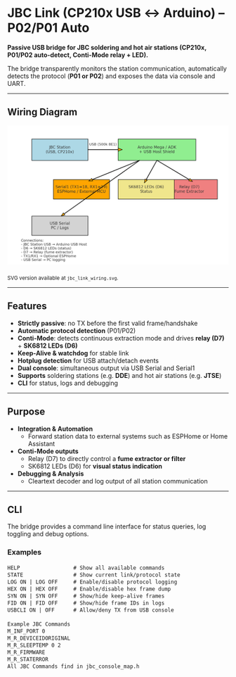 # JBC Link (CP210x USB ↔ Arduino) – P02/P01 Auto

**Passive USB bridge for JBC soldering and hot air stations (CP210x, P01/P02 auto-detect, Conti-Mode relay + LED).**

The bridge transparently monitors the station communication, automatically detects the protocol (**P01 or P02**) and exposes the data via console and UART.  

---


## Wiring Diagram

<p align="center">
  <img src="jbc_link_wiring.png" alt="JBC Link wiring diagram" width="900">
</p>

<sub>SVG version available at <code>jbc_link_wiring.svg</code>.</sub>

---

## Features

- **Strictly passive**: no TX before the first valid frame/handshake  
- **Automatic protocol detection** (P01/P02)  
- **Conti-Mode**: detects continuous extraction mode and drives **relay (D7)** + **SK6812 LEDs (D6)**  
- **Keep-Alive & watchdog** for stable link  
- **Hotplug detection** for USB attach/detach events  
- **Dual console**: simultaneous output via USB Serial and Serial1  
- **Supports** soldering stations (e.g. **DDE**) and hot air stations (e.g. **JTSE**)  
- **CLI** for status, logs and debugging  

---

## Purpose

- **Integration & Automation**  
  - Forward station data to external systems such as ESPHome or Home Assistant  
- **Conti-Mode outputs**  
  - Relay (D7) to directly control a **fume extractor or filter**  
  - SK6812 LEDs (D6) for **visual status indication**  
- **Debugging & Analysis**  
  - Cleartext decoder and log output of all station communication  

---

## CLI

The bridge provides a command line interface for status queries, log toggling and debug options.  

### Examples
```text
HELP                 # Show all available commands
STATE                # Show current link/protocol state
LOG ON | LOG OFF     # Enable/disable protocol logging
HEX ON | HEX OFF     # Enable/disable hex frame dump
SYN ON | SYN OFF     # Show/hide keep-alive frames
FID ON | FID OFF     # Show/hide frame IDs in logs
USBCLI ON | OFF      # Allow/deny TX from USB console

Example JBC Commands
M_INF_PORT 0
M_R_DEVICEIDORIGINAL
M_R_SLEEPTEMP 0 2
M_R_FIRMWARE
M_R_STATERROR
All JBC Commands find in jbc_console_map.h

